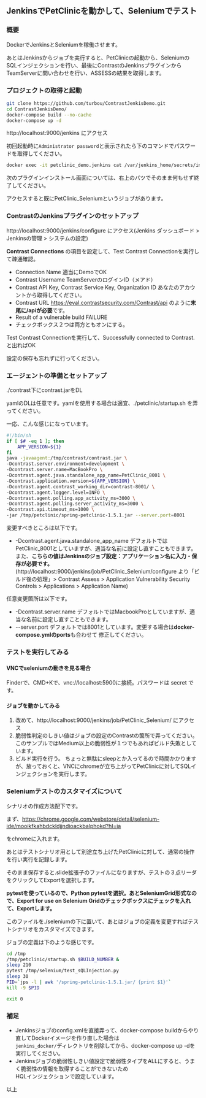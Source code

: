 ## JenkinsでPetClinicを動かして、Seleniumでテスト

### 概要

DockerでJenkinsとSeleniumを稼働させます。

あとはJenkinsからジョブを実行すると、PetClinicの起動から、SeleniumのSQLインジェクションを行い、最後にContrastのJenkinsプラグインからTeamServerに問い合わせを行い、ASSESSの結果を取得します。

### プロジェクトの取得と起動

```bash
git clone https://github.com/turbou/ContrastJenkisDemo.git
cd ContrastJenkisDemo/
docker-compose build --no-cache
docker-compose up -d
```

http://localhost:9000/jenkins にアクセス

初回起動時に```Administrator password```と表示されたら下のコマンドでパスワードを取得してください。  
```bash
docker exec -it petclinic_demo.jenkins cat /var/jenkins_home/secrets/initialAdminPassword
```
次のプラグインインストール画面については、右上のバツでそのまま何もせず終了してください。  

アクセスすると既にPetClinic_Seleniumというジョブがあります。

### ContrastのJenkinsプラグインのセットアップ

http://localhost:9000/jenkins/configure にアクセス(Jenkins ダッシュボード > Jenkinsの管理 > システムの設定)

**Contrast Connections** の項目を設定して、Test Contrast Connectionを実行して疎通確認。

-  Connection Name
  適当にDemoでOK
- Contrast Username
  TeamServerのログインID（メアド）
- Contrast API Key, Contrast Service Key, Organization ID
  あなたのアカウントから取得してください。
- Contrast URL
  https://eval.contrastsecurity.com/Contrast/api のように**末尾に/apiが必要**です。
- Result of a vulnerable build
  FAILURE
- チェックボックス２つは両方ともオンにする。

Test Contrast Connectionを実行して、Successfully connected to Contrast. と出ればOK

設定の保存も忘れずに行ってください。

### エージェントの準備とセットアップ

./contrast下にcontrast.jarをDL

yamlのDLは任意です。yamlを使用する場合は適宜、./petclinic/startup.sh を弄ってください。

一応、こんな感じになっています。

```bash
#!/bin/sh
if [ $# -eq 1 ]; then
    APP_VERSION=${1}
fi
java -javaagent:/tmp/contrast/contrast.jar \
-Dcontrast.server.environment=development \
-Dcontrast.server.name=MacBookPro \
-Dcontrast.agent.java.standalone_app_name=PetClinic_8001 \
-Dcontrast.application.version=${APP_VERSION} \
-Dcontrast.agent.contrast_working_dir=contrast-8001/ \
-Dcontrast.agent.logger.level=INFO \
-Dcontrast.agent.polling.app_activity_ms=3000 \
-Dcontrast.agent.polling.server_activity_ms=3000 \
-Dcontrast.api.timeout_ms=1000 \
-jar /tmp/petclinic/spring-petclinic-1.5.1.jar --server.port=8001
```

変更すべきところは以下です。

- -Dcontrast.agent.java.standalone_app_name
  デフォルトではPetClinic_8001としていますが、適当な名前に設定し直すこともできます。また、**こちらの値はJenkinsのジョブ設定：アプリケーション名に入力・保存が必要です。**(http://localhost:9000/jenkins/job/PetClinic_Selenium/configure より「ビルド後の処理」> Contrast Assess > Application Vulnerability Security Controls > Applications > Application Name)

任意変更箇所は以下です。

- -Dcontrast.server.name
  デフォルトではMacbookProとしていますが、適当な名前に設定し直すこともできます。
- --server.port
  デフォルトでは8001としています。変更する場合は**docker-compose.ymlのports**も合わせて
  修正してください。

### テストを実行してみる

#### VNCでseleniumの動きを見る場合

Finderで、CMD+Kで、vnc://localhost:5900に接続。パスワードは secret です。

#### ジョブを動かしてみる

1. 改めて、http://localhost:9000/jenkins/job/PetClinic_Selenium/ にアクセス
2. 脆弱性判定のしきい値はジョブの設定のContrastの箇所で弄ってください。
   このサンプルではMedium以上の脆弱性が１つでもあればビルド失敗としています。
3. ビルド実行を行う。
   ちょっと無駄にsleepとか入ってるので時間かかりますが、放っておくと、VNCにchromeが立ち上がってPetClinicに対してSQLインジェクションを実行します。

### Seleniumテストのカスタマイズについて

シナリオの作成方法配下です。

まず、https://chrome.google.com/webstore/detail/selenium-ide/mooikfkahbdckldjjndioackbalphokd?hl=ja

をchromeに入れます。

あとはテストシナリオ用として別途立ち上げたPetClinicに対して、通常の操作を行い実行を記録します。

そのまま保存すると.slide拡張子のファイルになりますが、テストの３点リーダをクリックしてExportを選択します。

**pytestを使っているので、Python pytestを選択。あとSeleniumGrid形式なので、Export for use on Selenium Gridのチェックボックスにチェックを入れて、Exportします。**

このファイルを./seleniumの下に置いて、あとはジョブの定義を変更すればテストシナリオをカスタマイズできます。

ジョブの定義は下のような感じです。

```bash
cd /tmp
/tmp/petclinic/startup.sh $BUILD_NUMBER &
sleep 210
pytest /tmp/selenium/test_sQLInjection.py
sleep 30
PID=`jps -l | awk '/spring-petclinic-1.5.1.jar/ {print $1}'`
kill -9 $PID

exit 0
```

### 補足
- Jenkinsジョブのconfig.xmlを直接弄って、docker-compose buildからやり直してDockerイメージを作り直した場合は  
  `jenkins_docker/`ディレクトリを削除してから、docker-compose up -dを実行してください。
- Jenkinsジョブの脆弱性しきい値設定で脆弱性タイプをALLにすると、うまく脆弱性の情報を取得することができないため  
  HQLインジェクションで設定しています。

以上

